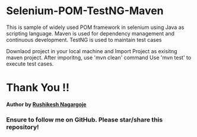 # Selenium-POM-TestNG-Maven
This is sample of widely used POM framework in selenium using Java as scripting language. Maven is used for dependency management and continuous development. TestNG is used to maintain test cases


Downlaod project in your local machine and Import Project as exisitng maven project.
After imporitng, use 'mvn clean' command
Use 'mvn test' to execute test cases.

# Thank You !!
#### Author by [Rushikesh Nagargoje](https://github.com/rnagargoje27/Devops_Projects)

### Ensure to follow me on GitHub. Please star/share this repository!
    
